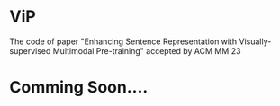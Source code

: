 # ViP
The code of paper "Enhancing Sentence Representation with Visually-supervised Multimodal Pre-training" accepted by ACM MM'23
# Comming Soon....
